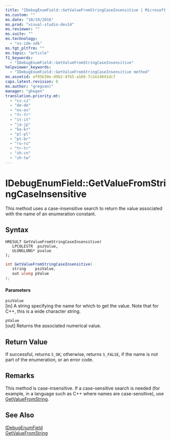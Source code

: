 ```yaml
---
title: "IDebugEnumField::GetValueFromStringCaseInsensitive | Microsoft Docs"
ms.custom: ""
ms.date: "10/19/2016"
ms.prod: "visual-studio-dev14"
ms.reviewer: ""
ms.suite: ""
ms.technology: 
  - "vs-ide-sdk"
ms.tgt_pltfrm: ""
ms.topic: "article"
f1_keywords: 
  - "IDebugEnumField::GetValueFromStringCaseInsensitive"
helpviewer_keywords: 
  - "IDebugEnumField::GetValueFromStringCaseInsensitive method"
ms.assetid: ef95b38e-d9b2-4fb5-a166-7c2e14641dc7
caps.latest.revision: 8
ms.author: "gregvanl"
manager: "ghogen"
translation.priority.mt: 
  - "cs-cz"
  - "de-de"
  - "es-es"
  - "fr-fr"
  - "it-it"
  - "ja-jp"
  - "ko-kr"
  - "pl-pl"
  - "pt-br"
  - "ru-ru"
  - "tr-tr"
  - "zh-cn"
  - "zh-tw"
---
```

# IDebugEnumField::GetValueFromStringCaseInsensitive
This method uses a case-insensitive search to return the value associated with the name of an enumeration constant.  
  
## Syntax  
  
```cpp#  
HRESULT GetValueFromStringCaseInsensitive(  
   LPCOLESTR  pszValue,  
   ULONGLONG* pvalue  
);  
```  
  
```c#  
int GetValueFromStringCaseInsensitive(  
   string    pszValue,   
   out ulong pValue  
);  
```  
  
#### Parameters  
 `pszValue`  
 [in] A string specifying the name for which to get the value. Note that for C++, this is a wide character string.  
  
 `pValue`  
 [out] Returns the associated numerical value.  
  
## Return Value  
 If successful, returns `S_OK`; otherwise, returns `S_FALSE`, if the name is not part of the enumeration, or an error code.  
  
## Remarks  
 This method is case-insensitive. If a case-sensitive search is needed (for example, in a language such as C++ where names are case-sensitive), use [GetValueFromString](../extensibility-debugger-reference/idebugenumfield--getvaluefromstring.md).  
  
## See Also  
 [IDebugEnumField](../extensibility-debugger-reference/idebugenumfield.md)   
 [GetValueFromString](../extensibility-debugger-reference/idebugenumfield--getvaluefromstring.md)